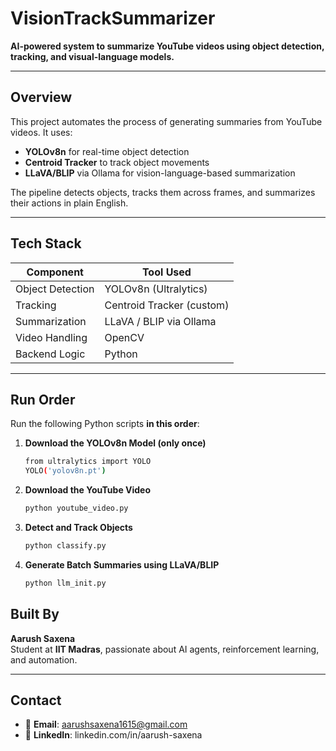 # VisionTrackSummarizer  
**AI-powered system to summarize YouTube videos using object detection, tracking, and visual-language models.**

---

##  Overview

This project automates the process of generating summaries from YouTube videos. It uses:

-  **YOLOv8n** for real-time object detection  
-  **Centroid Tracker** to track object movements  
-  **LLaVA/BLIP** via Ollama for vision-language-based summarization  

The pipeline detects objects, tracks them across frames, and summarizes their actions in plain English.

---

##  Tech Stack

| Component        | Tool Used               |
|------------------|--------------------------|
| Object Detection | YOLOv8n (Ultralytics)    |
| Tracking         | Centroid Tracker (custom)|
| Summarization    | LLaVA / BLIP via Ollama  |
| Video Handling   | OpenCV                   |
| Backend Logic    | Python                   |

---
##  Run Order

Run the following Python scripts **in this order**:

1. **Download the YOLOv8n Model (only once)**
   ```bash
   from ultralytics import YOLO
   YOLO('yolov8n.pt')
2. **Download the YouTube Video**
   ```bash
   python youtube_video.py
3. **Detect and Track Objects**
   ```bash
   python classify.py
4. **Generate Batch Summaries using LLaVA/BLIP**
   ```bash
   python llm_init.py

##  Built By

**Aarush Saxena**  
Student at **IIT Madras**, passionate about AI agents, reinforcement learning, and automation.

---

## Contact

- 📧 **Email**: aarushsaxena1615@gmail.com 
- 💼 **LinkedIn**: linkedin.com/in/aarush-saxena 


